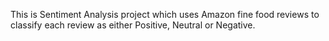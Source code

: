 This is Sentiment Analysis project which uses Amazon fine food reviews to classify each review as either Positive, Neutral or Negative.

